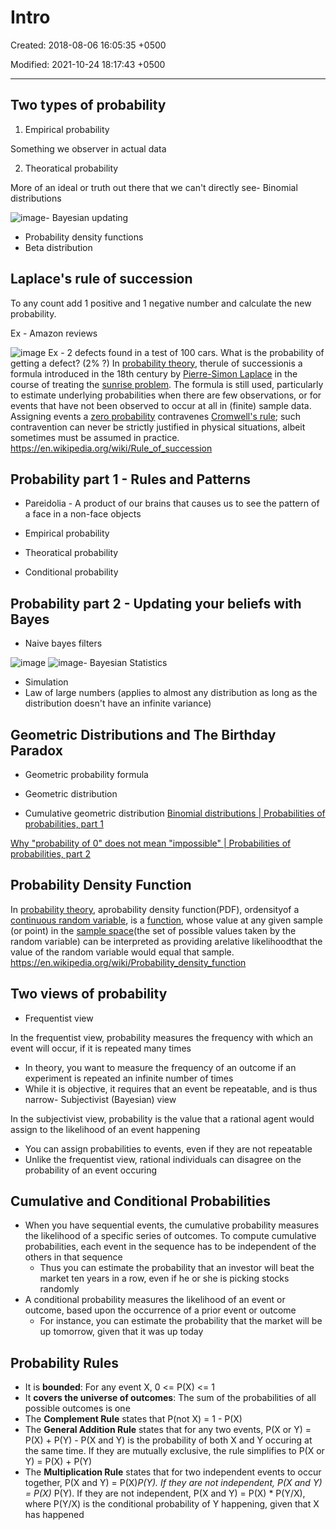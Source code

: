 # Intro

Created: 2018-08-06 16:05:35 +0500

Modified: 2021-10-24 18:17:43 +0500

---

## Two types of probability

1. Empirical probability

Something we observer in actual data

2. Theoratical probability

More of an ideal or truth out there that we can't directly see-  Binomial distributions

![image](media/Intro-image1.png)-  Bayesian updating

- Probability density functions
- Beta distribution

## Laplace's rule of succession

To any count add 1 positive and 1 negative number and calculate the new probability.

Ex - Amazon reviews

![image](media/Intro-image2.png)
Ex - 2 defects found in a test of 100 cars. What is the probability of getting a defect? (2% ?)
In [probability theory](https://en.wikipedia.org/wiki/Probability_theory), therule of successionis a formula introduced in the 18th century by [Pierre-Simon Laplace](https://en.wikipedia.org/wiki/Pierre-Simon_Laplace) in the course of treating the [sunrise problem](https://en.wikipedia.org/wiki/Sunrise_problem).
The formula is still used, particularly to estimate underlying probabilities when there are few observations, or for events that have not been observed to occur at all in (finite) sample data. Assigning events a [zero probability](https://en.wikipedia.org/wiki/Zero_probability) contravenes [Cromwell's rule](https://en.wikipedia.org/wiki/Cromwell%27s_rule); such contravention can never be strictly justified in physical situations, albeit sometimes must be assumed in practice.
<https://en.wikipedia.org/wiki/Rule_of_succession>

## Probability part 1 - Rules and Patterns

- Pareidolia - A product of our brains that causes us to see the pattern of a face in a non-face objects

- Empirical probability

- Theoratical probability

- Conditional probability

## Probability part 2 - Updating your beliefs with Bayes

- Naive bayes filters

![image](media/Intro-image3.png)
![image](media/Intro-image4.png)-  Bayesian Statistics

- Simulation
- Law of large numbers (applies to almost any distribution as long as the distribution doesn't have an infinite variance)

## Geometric Distributions and The Birthday Paradox

- Geometric probability formula

- Geometric distribution

- Cumulative geometric distribution
[Binomial distributions | Probabilities of probabilities, part 1](https://www.youtube.com/watch?v=8idr1WZ1A7Q)

[Why "probability of 0" does not mean "impossible" | Probabilities of probabilities, part 2](https://www.youtube.com/watch?v=ZA4JkHKZM50)

## Probability Density Function

In [probability theory](https://en.wikipedia.org/wiki/Probability_theory), aprobability density function(PDF), ordensityof a [continuous random variable](https://en.wikipedia.org/wiki/Continuous_random_variable), is a [function](https://en.wikipedia.org/wiki/Function_(mathematics)), whose value at any given sample (or point) in the [sample space](https://en.wikipedia.org/wiki/Sample_space)(the set of possible values taken by the random variable) can be interpreted as providing arelative likelihoodthat the value of the random variable would equal that sample.
<https://en.wikipedia.org/wiki/Probability_density_function>

## Two views of probability

- Frequentist view

In the frequentist view, probability measures the frequency with which an event will occur, if it is repeated many times

- In theory, you want to measure the frequency of an outcome if an experiment is repeated an infinite number of times
- While it is objective, it requires that an event be repeatable, and is thus narrow-  Subjectivist (Bayesian) view

In the subjectivist view, probability is the value that a rational agent would assign to the likelihood of an event happening

- You can assign probabilities to events, even if they are not repeatable
- Unlike the frequentist view, rational individuals can disagree on the probability of an event occuring

## Cumulative and Conditional Probabilities

- When you have sequential events, the cumulative probability measures the likelihood of a specific series of outcomes. To compute cumulative probabilities, each event in the sequence has to be independent of the others in that sequence
  - Thus you can estimate the probability that an investor will beat the market ten years in a row, even if he or she is picking stocks randomly
- A conditional probability measures the likelihood of an event or outcome, based upon the occurrence of a prior event or outcome
  - For instance, you can estimate the probability that the market will be up tomorrow, given that it was up today

## Probability Rules

- It is **bounded**: For any event X, 0 <= P(X) <= 1
- It **covers the universe of outcomes**: The sum of the probabilities of all possible outcomes is one
- The **Complement Rule** states that P(not X) = 1 - P(X)
- The **General Addition Rule** states that for any two events, P(X or Y) = P(X) + P(Y) - P(X and Y) is the probability of both X and Y occuring at the same time. If they are mutually exclusive, the rule simplifies to P(X or Y) = P(X) + P(Y)
- The **Multiplication Rule** states that for two independent events to occur together, P(X and Y) = P(X)*P(Y). If they are not independent, P(X and Y) = P(X)* P(Y). If they are not independent, P(X and Y) = P(X) * P(Y/X), where P(Y/X) is the conditional probability of Y happening, given that X has happened
